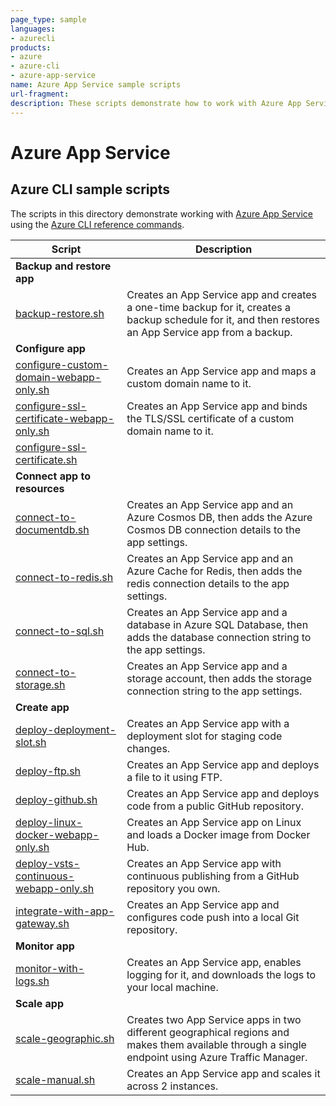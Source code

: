 ```yaml
---
page_type: sample
languages:
- azurecli
products:
- azure
- azure-cli
- azure-app-service
name: Azure App Service sample scripts
url-fragment:
description: These scripts demonstrate how to work with Azure App Service using the Azure CLI
---
```

# Azure App Service

## Azure CLI sample scripts

The scripts in this directory demonstrate working with [Azure App Service][aas-home] using the [Azure CLI reference commands][azure-cli].

| Script | Description |
| ------ | ----------- |
|**Backup and restore app**||
|[backup-restore.sh][aas-1]|  Creates an App Service app and creates a one-time backup for it, creates a backup schedule for it, and then restores an App Service app from a backup. |
|**Configure app**||
|[configure-custom-domain-webapp-only.sh][aas-2]| Creates an App Service app and maps a custom domain name to it.|
|[configure-ssl-certificate-webapp-only.sh][aas-3]| Creates an App Service app and binds the TLS/SSL certificate of a custom domain name to it.|
|[configure-ssl-certificate.sh][aas-4]| | Creates an App Service app
|**Connect app to resources**||
|[connect-to-documentdb.sh][aas-5]| Creates an App Service app and an Azure Cosmos DB, then adds the Azure Cosmos DB connection details to the app settings. |
|[connect-to-redis.sh][aas-6]| Creates an App Service app and an Azure Cache for Redis, then adds the redis connection details to the app settings.|
|[connect-to-sql.sh][aas-7]| Creates an App Service app and a database in Azure SQL Database, then adds the database connection string to the app settings. |
|[connect-to-storage.sh][aas-8]| Creates an App Service app and a storage account, then adds the storage connection string to the app settings. |
|**Create app**||
|[deploy-deployment-slot.sh][aas-9]| Creates an App Service app with a deployment slot for staging code changes.|
|[deploy-ftp.sh][aas-10]| Creates an App Service app and deploys a file to it using FTP.|
|[deploy-github.sh][aas-11]| Creates an App Service app and deploys code from a public GitHub repository. |
|[deploy-linux-docker-webapp-only.sh][aas-12]| Creates an App Service app on Linux and loads a Docker image from Docker Hub.|
|[deploy-vsts-continuous-webapp-only.sh][aas-13]| Creates an App Service app with continuous publishing from a GitHub repository you own. |
|[integrate-with-app-gateway.sh][aas-14]| Creates an App Service app and configures code push into a local Git repository.|
|**Monitor app**||
|[monitor-with-logs.sh][aas-15]| Creates an App Service app, enables logging for it, and downloads the logs to your local machine.|
|**Scale app**||
|[scale-geographic.sh][aas-16]| Creates two App Service apps in two different geographical regions and makes them available through a single endpoint using Azure Traffic Manager.|
|[scale-manual.sh][aas-17]| Creates an App Service app and scales it across 2 instances.|

<!-- SCRIPTS -->
[aas-1]: ./backup-one-time-schedule-restore/backup-restore.sh
[aas-2]: ./configure-custom-domain/configure-custom-domain-webapp-only.sh
[aas-3]: ./configure-ssl-certificate/configure-ssl-certificate-webapp-only.sh
[aas-4]: ./configure-ssl-certificate/configure-ssl-certificate.sh
[aas-5]: ./connect-to-documentdb/connect-to-documentdb.sh
[aas-6]: ./connect-to-redis/connect-to-redis.sh
[aas-7]: ./connect-to-sql/connect-to-sql.sh
[aas-8]: ./connect-to-storage/connect-to-storage.sh
[aas-9]: ./deploy-deployment-slot/deploy-deployment-slot.sh
[aas-10]: ./deploy-ftp/deploy-ftp.sh
[aas-11]: ./deploy-github/deploy-github.sh
[aas-12]: ./deploy-linux-docker/deploy-linux-docker-webapp-only.sh
[aas-13]: ./deploy-vsts-continuous/deploy-vsts-continuous-webapp-only.sh
[aas-14]: ./integrate-with-app-gateway/integrate-with-app-gateway.sh
[aas-15]: ./monitor-with-logs/monitor-with-logs.sh
[aas-16]: ./scale-geographic/scale-geographic.sh
[aas-17]: ./scale-manual/scale-manual.sh

<!-- EXTERNAL -->
[aas-home]: https://azure.microsoft.com/services/container-registry/
[azure-cli]: https://learn.microsoft.com/en-us/cli/azure/reference-index
